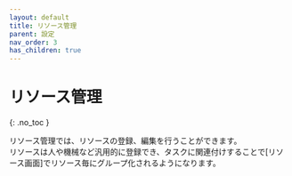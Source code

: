 ```yaml
---
layout: default
title: リソース管理
parent: 設定
nav_order: 3
has_children: true
---
```


# リソース管理
{: .no_toc }

リソース管理では、リソースの登録、編集を行うことができます。  
リソースは人や機械など汎用的に登録でき、タスクに関連付けすることで[リソース画面]でリソース毎にグループ化されるようになります。